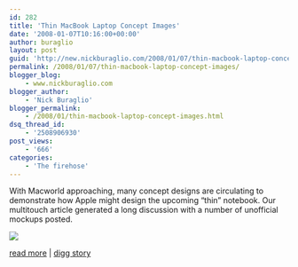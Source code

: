 ```yaml
---
id: 282
title: 'Thin MacBook Laptop Concept Images'
date: '2008-01-07T10:16:00+00:00'
author: buraglio
layout: post
guid: 'http://new.nickburaglio.com/2008/01/07/thin-macbook-laptop-concept-images/'
permalink: /2008/01/07/thin-macbook-laptop-concept-images/
blogger_blog:
    - www.nickburaglio.com
blogger_author:
    - 'Nick Buraglio'
blogger_permalink:
    - /2008/01/thin-macbook-laptop-concept-images.html
dsq_thread_id:
    - '2508906930'
post_views:
    - '666'
categories:
    - 'The firehose'
---
```


With Macworld approaching, many concept designs are circulating to demonstrate how Apple might design the upcoming “thin” notebook. Our multitouch article generated a long discussion with a number of unofficial mockups posted.

![](http://images.macrumors.com/article/2008/01/05/macbook_nano.jpg)

[read more](http://www.macrumors.com/2008/01/05/thin-macbook-laptop-concept-images/) | [digg story](http://digg.com/apple/Thin_MacBook_Laptop_Concept_Images_4)